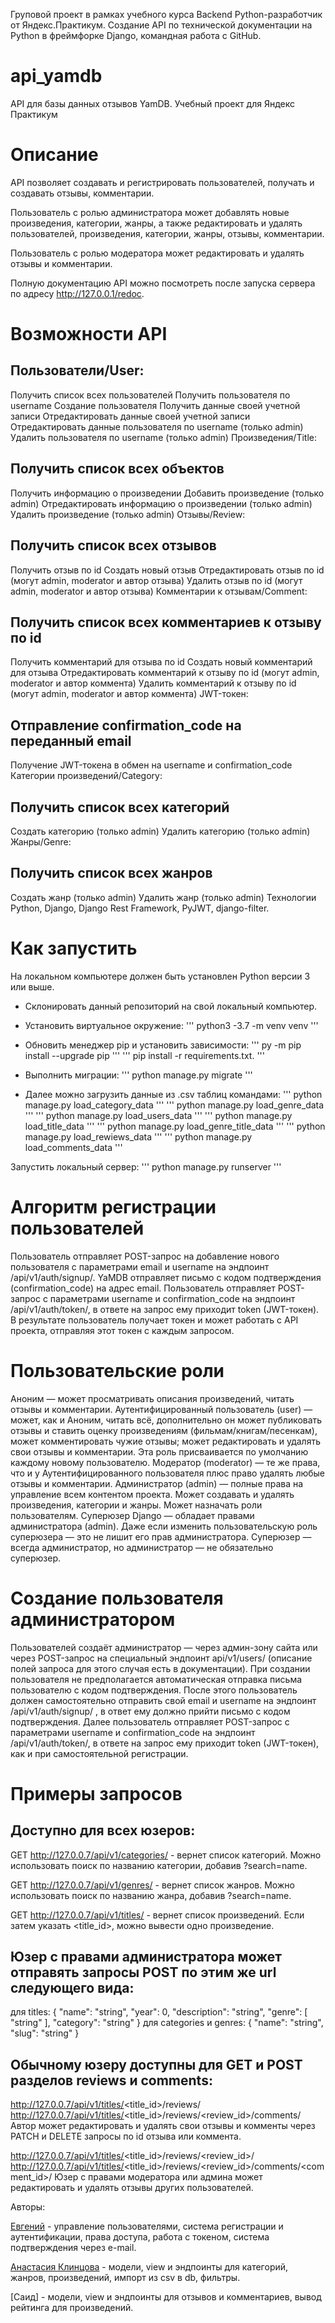 Груповой проект в рамках учебного курса Backend Python-разработчик от Яндекс.Практикум. Создание API по технической документации на Python в фреймфорке Django, командная работа с GitHub.

# api_yamdb
API для базы данных отзывов YamDB. Учебный проект для Яндекс Практикум

# Описание
API позволяет создавать и регистрировать пользователей, получать и создавать отзывы, комментарии.

Пользователь с ролью администратора может добавлять новые произведения, категории, жанры, а также редактировать и удалять пользователей, произведения, категории, жанры, отзывы, комментарии.

Пользователь с ролью модератора может редактировать и удалять отзывы и комментарии.

Полную документацию API можно посмотреть после запуска сервера по адресу http://127.0.0.1/redoc.


# Возможности API
## Пользователи/User:

Получить список всех пользователей
Получить пользователя по username
Cоздание пользователя
Получить данные своей учетной записи
Отредактировать данные своей учетной записи
Отредактировать данные пользователя по username (только admin)
Удалить пользователя по username (только admin)
Произведения/Title:

## Получить список всех объектов
Получить информацию о произведении
Добавить произведение (только admin)
Отредактировать информацию о произведении (только admin)
Удалить произведение (только admin)
Отзывы/Review:

## Получить список всех отзывов
Получить отзыв по id
Создать новый отзыв
Отредактировать отзыв по id (могут admin, moderator и автор отзыва)
Удалить отзыв по id (могут admin, moderator и автор отзыва)
Комментарии к отзывам/Comment:

## Получить список всех комментариев к отзыву по id
Получить комментарий для отзыва по id
Создать новый комментарий для отзыва
Отредактировать комментарий к отзыву по id (могут admin, moderator и автор коммента)
Удалить комментарий к отзыву по id (могут admin, moderator и автор коммента)
JWT-токен:

## Отправление confirmation_code на переданный email
Получение JWT-токена в обмен на username и confirmation_code
Категории произведений/Category:

## Получить список всех категорий
Cоздать категорию (только admin)
Удалить категорию (только admin)
Жанры/Genre:

## Получить список всех жанров
Создать жанр (только admin)
Удалить жанр (только admin)
Технологии
Python, Django, Django Rest Framework, PyJWT, django-filter.

# Как запустить
На локальном компьютере должен быть установлен Python версии 3 или выше.

- Склонировать данный репозиторий на свой локальный компьютер.
- Установить виртуальное окружение:
''' python3 -3.7 -m venv venv '''
- Обновить менеджер pip и установить зависимости:
''' py -m pip install --upgrade pip '''
''' pip install -r requirements.txt. '''
- Выполнить миграции:
''' python manage.py migrate '''

- Далее можно загрузить данные из .csv таблиц командами:
''' python manage.py load_category_data '''
''' python manage.py load_genre_data '''
''' python manage.py load_users_data '''
''' python manage.py load_title_data '''
''' python manage.py load_genre_title_data '''
''' python manage.py load_rewiews_data '''
''' python manage.py load_comments_data '''

Запустить локальный сервер:
''' python manage.py runserver '''


# Алгоритм регистрации пользователей
Пользователь отправляет POST-запрос на добавление нового пользователя с параметрами email и username на эндпоинт /api/v1/auth/signup/.
YaMDB отправляет письмо с кодом подтверждения (confirmation_code) на адрес email.
Пользователь отправляет POST-запрос с параметрами username и confirmation_code на эндпоинт /api/v1/auth/token/, в ответе на запрос ему приходит token (JWT-токен). В результате пользователь получает токен и может работать с API проекта, отправляя этот токен с каждым запросом.

# Пользовательские роли
Аноним — может просматривать описания произведений, читать отзывы и комментарии.
Аутентифицированный пользователь (user) — может, как и Аноним, читать всё, дополнительно он может публиковать отзывы и ставить оценку произведениям (фильмам/книгам/песенкам), может комментировать чужие отзывы; может редактировать и удалять свои отзывы и комментарии. Эта роль присваивается по умолчанию каждому новому пользователю.
Модератор (moderator) — те же права, что и у Аутентифицированного пользователя плюс право удалять любые отзывы и комментарии.
Администратор (admin) — полные права на управление всем контентом проекта. Может создавать и удалять произведения, категории и жанры. Может назначать роли пользователям.
Суперюзер Django — обладает правами администратора (admin). Даже если изменить пользовательскую роль суперюзера — это не лишит его прав администратора. Суперюзер — всегда администратор, но администратор — не обязательно суперюзер.

# Создание пользователя администратором
Пользователей создаёт администратор — через админ-зону сайта или через POST-запрос на специальный эндпоинт api/v1/users/ (описание полей запроса для этого случая есть в документации). При создании пользователя не предполагается автоматическая отправка письма пользователю с кодом подтверждения. После этого пользователь должен самостоятельно отправить свой email и username на эндпоинт /api/v1/auth/signup/ , в ответ ему должно прийти письмо с кодом подтверждения. Далее пользователь отправляет POST-запрос с параметрами username и confirmation_code на эндпоинт /api/v1/auth/token/, в ответе на запрос ему приходит token (JWT-токен), как и при самостоятельной регистрации.

# Примеры запросов
## Доступно для всех юзеров:

GET http://127.0.0.7/api/v1/categories/ - вернет список категорий. Можно использовать поиск по названию категории, добавив ?search=name.

GET http://127.0.0.7/api/v1/genres/ - вернет список жанров. Можно использовать поиск по названию жанра, добавив ?search=name.

GET http://127.0.0.7/api/v1/titles/ - вернет список произведений. Если затем указать <title_id>, можно вывести одно произведение.

## Юзер с правами администратора может отправять запросы POST по этим же url следующего вида:

для titles: { "name": "string", "year": 0, "description": "string", "genre": [ "string" ], "category": "string" }
для categories и genres: { "name": "string", "slug": "string" }

## Обычному юзеру доступны для GET и POST разделов reviews и comments:

http://127.0.0.7/api/v1/titles/<title_id>/reviews/
http://127.0.0.7/api/v1/titles/<title_id>/reviews/<review_id>/comments/
Автор может редактировать и удалять свои отзывы и комменты через PATCH и DELETE запросы по id отзыва или коммента.

http://127.0.0.7/api/v1/titles/<title_id>/reviews/<review_id>/
http://127.0.0.7/api/v1/titles/<title_id>/reviews/<review_id>/comments/<comment_id>/
Юзер с правами модератора или админа может редактировать и удалять отзывы других пользователей.

Авторы:

[Евгений](https://github.com/Evgen-mtr) - управление пользователями, система регистрации и аутентификации, права доступа, работа с токеном, система подтверждения через e-mail.

[Анастасия Клинцова](https://github.com/yanastasya)  - модели, view и эндпоинты для категорий, жанров, произведений, импорт из csv в db, фильтры.

[Саид] - модели, view и эндпоинты для отзывов и комментариев, вывод рейтинга для произведений.
